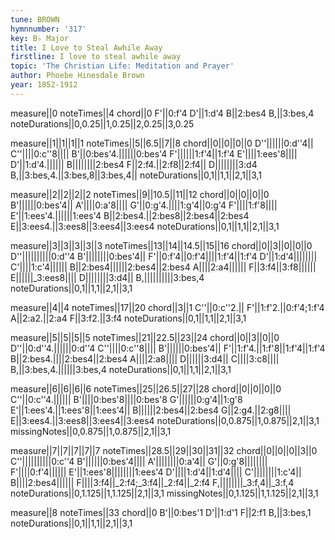 ```yaml
---
tune: BROWN
hymnnumber: '317'
key: B♭ Major
title: I Love to Steal Awhile Away
firstline: I love to steal awhile away
topic: 'The Christian Life: Meditation and Prayer'
author: Phoebe Hinesdale Brown
year: 1852-1912
---
```

measure||0
noteTimes||4
chord||0
F'||0:f'4
D'||1:d'4
B||2:bes4
B,||3:bes,4
noteDurations||0,0.25||1,0.25||2,0.25||3,0.25

measure||1||1||1||1
noteTimes||5||6.5||7||8
chord||0||0||0||0
D''||||||0:d''4||
C''||||0:c''8||||
B'||0:bes'4.||||||0:bes'4
F'||||||1:f'4||1:f'4
E'||||1:ees'8||||
D'||1:d'4.||||||
B||||||||2:bes4
F||2:f4.||2:f8||2:f4||
D||||||||3:d4
B,||3:bes,4.||3:bes,8||3:bes,4||
noteDurations||0,1||1,1||2,1||3,1

measure||2||2||2||2
noteTimes||9||10.5||11||12
chord||0||0||0||0
B'||||||0:bes'4||
A'||||0:a'8||||
G'||0:g'4.||||1:g'4||0:g'4
F'||||1:f'8||||
E'||1:ees'4.||||||1:ees'4
B||2:bes4.||2:bes8||2:bes4||2:bes4
E||3:ees4.||3:ees8||3:ees4||3:ees4
noteDurations||0,1||1,1||2,1||3,1

measure||3||3||3||3||3
noteTimes||13||14||14.5||15||16
chord||0||3||0||0||0
D''||||||||||0:d''4
B'||||||||0:bes'4||
F'||0:f'4||0:f'4||||1:f'4||1:f'4
D'||1:d'4||||||||
C'||||1:c'4||||||
B||2:bes4||||||2:bes4||2:bes4
A||||2:a4||||||
F||3:f4||3:f8||||||
E||||||_3:ees8||||
D||||||||3:d4||
B,||||||||||3:bes,4
noteDurations||0,1||1,1||2,1||3,1

measure||4||4
noteTimes||17||20
chord||3||1
C''||0:c''2.||
F'||1:f'2.||0:f'4;1:f'4
A||2:a2.||2:a4
F||3:f2.||3:f4
noteDurations||0,1||1,1||2,1||3,1

measure||5||5||5||5
noteTimes||21||22.5||23||24
chord||0||3||0||0
D''||0:d''4.||||||0:d''4
C''||||0:c''8||||
B'||||||0:bes'4||
F'||1:f'4.||1:f'8||1:f'4||1:f'4
B||2:bes4.||||2:bes4||2:bes4
A||||2:a8||||
D||||||3:d4||
C||||3:c8||||
B,||3:bes,4.||||||3:bes,4
noteDurations||0,1||1,1||2,1||3,1

measure||6||6||6||6
noteTimes||25||26.5||27||28
chord||0||0||0||0
C''||0:c''4.||||||
B'||||0:bes'8||||0:bes'8
G'||||||0:g'4||1:g'8
E'||1:ees'4.||1:ees'8||1:ees'4||
B||||||2:bes4||2:bes4
G||2:g4.||2:g8||||
E||3:ees4.||3:ees8||3:ees4||3:ees4
noteDurations||0,0.875||1,0.875||2,1||3,1
missingNotes||0,0.875||1,0.875||2,1||3,1

measure||7||7||7||7||7
noteTimes||28.5||29||30||31||32
chord||0||0||0||3||0
C''||||||||||0:c''4
B'||||||0:bes'4||||
A'||||||||0:a'4||
G'||0:g'8||||||||
F'||||0:f'4||||||
E'||1:ees'8||||||||1:ees'4
D'||||1:d'4||1:d'4||||
C'||||||||1:c'4||
B||||2:bes4||||||
F||||3:f4||_2:f4;_3:f4||_2:f4||_2:f4
F,||||||||_3:f,4||_3:f,4
noteDurations||0,1.125||1,1.125||2,1||3,1
missingNotes||0,1.125||1,1.125||2,1||3,1

measure||8
noteTimes||33
chord||0
B'||0:bes'1
D'||1:d'1
F||2:f1
B,||3:bes,1
noteDurations||0,1||1,1||2,1||3,1

